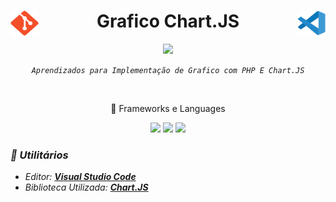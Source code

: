 
<h1 align="center"><img align="left" height="40" width="45" src="https://github.com/devicons/devicon/blob/master/icons/git/git-original.svg">Grafico Chart.JS<img align="right" height="40" width="45"src="https://github.com/devicons/devicon/blob/master/icons/vscode/vscode-original.svg"></h1>

<p align="center">
<img src="http://img.shields.io/static/v1?label=STATUS&message=EM-ANDAMENTO&color=pink&style=for-the-badge"/>
</p>


 <div align="center">

   <cite align="center">`Aprendizados para Implementação de Grafico com PHP E Chart.JS`</cite>

</div>
<br>

   <p align="center">
 🚀 Frameworks e Languages 
</p>

  <p align="center">
    <img src="https://img.shields.io/badge/jQuery-0769AD?style=for-the-badge&logo=jquery&logoColor=white"/>
    <img src="https://img.shields.io/badge/PHP-777BB4?style=for-the-badge&logo=php&logoColor=white"/>
    <img src="https://img.shields.io/badge/MySQL-005C84?style=for-the-badge&logo=mysql&logoColor=white"/>

  </p>
<i>



### 📑 Utilitários

- Editor: **[Visual Studio Code](https://code.visualstudio.com/)**
- Biblioteca Utilizada: **[Chart.JS](https://www.chartjs.org/)**
</i>
